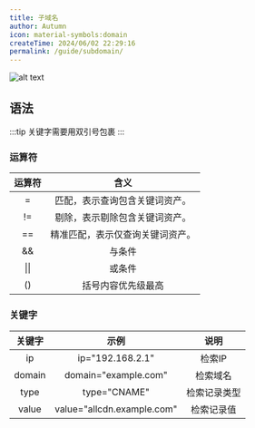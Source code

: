```yaml
---
title: 子域名
author: Autumn
icon: material-symbols:domain
createTime: 2024/06/02 22:29:16
permalink: /guide/subdomain/
---
```

![alt text](/images/subdomain-cn.png)
## 语法
:::tip
关键字需要用双引号包裹
:::

### 运算符

|     运算符              |                  含义 |
| :----------------------: | :-----------------------: |
| =                            | 匹配，表示查询包含关键词资产。 |
|       !=       | 剔除，表示剔除包含关键词资产。 |
|       ==       | 精准匹配，表示仅查询关键词资产。 |
| && | 与条件 |
| \|\| | 或条件 |
| () | 括号内容优先级最高 |



### 关键字

| 关键字 |            示例            |     说明     |
| :----: | :------------------------: | :----------: |
|   ip   |      ip="192.168.2.1"      |    检索IP    |
| domain |    domain="example.com"    |   检索域名   |
|  type  |        type="CNAME"        | 检索记录类型 |
| value  | value="allcdn.example.com" |  检索记录值  |